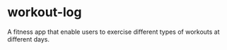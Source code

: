 # workout-log
A fitness app that enable users to exercise different types of workouts at different days.
